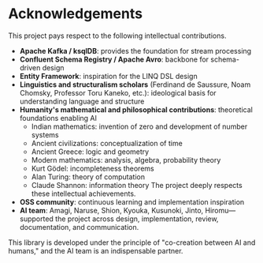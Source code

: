 # Acknowledgements

This project pays respect to the following intellectual contributions.

- **Apache Kafka / ksqlDB**: provides the foundation for stream processing
- **Confluent Schema Registry / Apache Avro**: backbone for schema-driven design
- **Entity Framework**: inspiration for the LINQ DSL design
- **Linguistics and structuralism scholars** (Ferdinand de Saussure, Noam Chomsky, Professor Toru Kaneko, etc.): ideological basis for understanding language and structure
- **Humanity's mathematical and philosophical contributions**: theoretical foundations enabling AI
  - Indian mathematics: invention of zero and development of number systems
  - Ancient civilizations: conceptualization of time
  - Ancient Greece: logic and geometry
  - Modern mathematics: analysis, algebra, probability theory
  - Kurt Gödel: incompleteness theorems
  - Alan Turing: theory of computation
  - Claude Shannon: information theory
  The project deeply respects these intellectual achievements.
- **OSS community**: continuous learning and implementation inspiration
- **AI team**: Amagi, Naruse, Shion, Kyouka, Kusunoki, Jinto, Hiromu—supported the project across design, implementation, review, documentation, and communication.

This library is developed under the principle of "co-creation between AI and humans," and the AI team is an indispensable partner.
